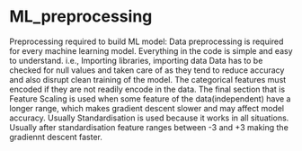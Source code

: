 # ML_preprocessing
Preprocessing required to build ML model:
           Data preprocessing is required for every machine learning model.
     Everything in the code is simple and easy to understand.
     i.e., Importing libraries, importing data
     Data has to be checked for null values and taken care of as
     they tend to reduce accuracy and also disrupt clean training of
     the model.
           The categorical features must encoded if they are not
     readily encode in the data.
           The final section that is Feature Scaling is used when 
     some feature of the data(independent) have a longer range, which 
     makes gradient descent slower and may affect model accuracy.
     Usually Standardisation is used because it works in all situations.
     Usually after standardisation feature ranges between -3 and +3 making
     the gradiennt descent faster.
     
